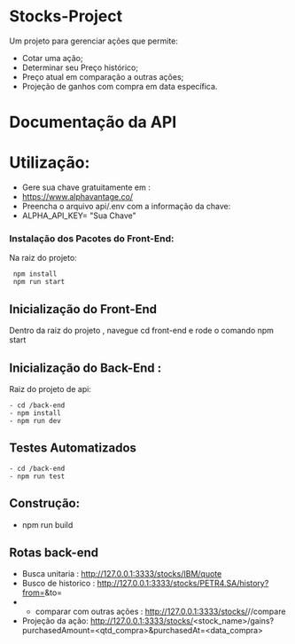 # Stocks-Project
Um projeto para gerenciar ações que permite: 

   - Cotar uma ação;
   - Determinar seu Preço histórico;
   - Preço atual em comparação a outras ações;
   - Projeção de ganhos com compra em data específica.

# Documentação da API 


# Utilização: 

- Gere sua chave gratuitamente em : 
- https://www.alphavantage.co/ 
- Preencha o arquivo api/.env com a informação da chave: 
- ALPHA_API_KEY= "Sua Chave"

### Instalação dos Pacotes do Front-End: 

Na raiz do projeto:

```
 npm install
 npm run start
```
## Inicialização do Front-End

Dentro da raiz do projeto , navegue cd front-end e rode o comando npm start


## Inicialização do Back-End : 

Raiz do projeto de api:

```
- cd /back-end
- npm install
- npm run dev 
```


## Testes Automatizados


```
- cd /back-end
- npm run test
```

## Construção: 

- npm run build

## Rotas back-end
- Busca unitaria : http://127.0.0.1:3333/stocks/IBM/quote
- Busco de historico : http://127.0.0.1:3333/stocks/PETR4.SA/history?from=<string>&to=<string>
- - comparar com outras ações : http://127.0.0.1:3333/stocks/<stockname>/<stocks>/compare
- Projeção da ação: http://127.0.0.1:3333/stocks/<stock_name>/gains?purchasedAmount=<qtd_compra>&purchasedAt=<data_compra>
